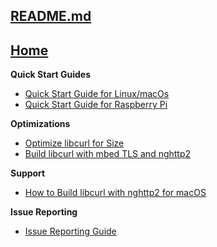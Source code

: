 ## [README.md](https://github.com/alexa/avs-device-sdk) 
## [Home](https://github.com/alexa/avs-device-sdk/wiki)

**Quick Start Guides**    
* [Quick Start Guide for Linux/macOs](https://github.com/alexa/avs-device-sdk/wiki/Linux-Quick-Start-Guide)
* [Quick Start Guide for Raspberry Pi](https://github.com/alexa/avs-device-sdk/wiki/Raspberry-Pi-Quick-Start-Guide)  

**Optimizations**  
* [Optimize libcurl for Size](https://github.com/alexa/alexa-client-sdk/wiki/Optimize-libcurl)
* [Build libcurl with mbed TLS and nghttp2](https://github.com/alexa/alexa-client-sdk/wiki/Build-libcurl-with-mbed-TLS-and-nghttp2)  

**Support** 
* [How to Build libcurl with nghttp2 for macOS](https://github.com/alexa/alexa-client-sdk/wiki/How-to-build-libcurl-with-nghttp2-for-macos)  

**Issue Reporting**   
* [Issue Reporting Guide](https://github.com/alexa/avs-device-sdk/wiki/Issue-Reporting-Guide)